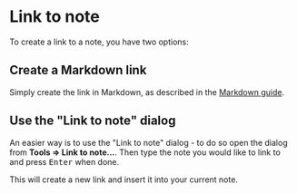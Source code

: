 # Link to note

To create a link to a note, you have two options:

## Create a Markdown link

Simply create the link in Markdown, as described in the [Markdown guide](https://joplinapp.org/help/apps/markdown/#links-to-other-notes).

## Use the "Link to note" dialog

An easier way is to use the "Link to note" dialog - to do so open the dialog from **Tools => Link to note...**. Then type the note you would like to link to and press <kbd>Enter</kbd> when done.

This will create a new link and insert it into your current note.